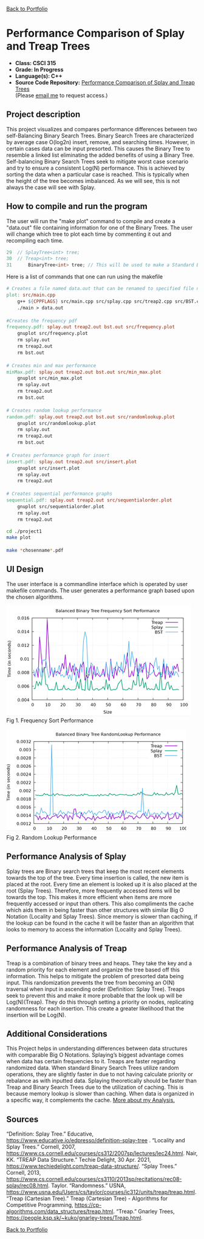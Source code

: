 [Back to Portfolio](./)

Performance Comparison of Splay and Treap Trees
===============

-   **Class: CSCI 315** 
-   **Grade: In Progress** 
-   **Language(s): C++** 
-   **Source Code Repository:** [Performance Comparison of Splay and Treap Trees](https://github.com/JoeKauf/csci-315-spring-2022/tree/master/project3)  
    (Please [email me](mailto:jakaufman@csustudent.net?subject=GitHub%20Access) to request access.)

## Project description

This project visualizes and compares performance differences between two self-Balancing Binary Search Trees. Binary Search Trees are characterized by average case O(log2n) insert, remove, and searching times. However, in certain cases data can be input presorted. This causes the Binary Tree to resemble a linked list eliminating the added benefits of using a Binary Tree. 
	Self-balancing Binary Search Trees seek to mitigate worst case scenario and try to ensure a consistent Log(N) performance. This is achieved by sorting the data when a particular case is reached. This is typically when the height of the tree becomes imbalanced. As we will see, this is not always the case will see with Splay.

## How to compile and run the program

The user will run the "make plot" command to compile and create a "data.out" file containing information for one of the Binary Trees. The user will change which tree to plot each time by commenting it out and recompiling each time.

```main.cpp
29	// SplayTree<int> tree;
30	// Treap<int> tree;
31      BinaryTree<int> tree; // This will be used to make a Standard Binary Tree
```
Here is a list of commands that one can run using the makefile
```makefile
# Creates a file named data.out that can be renamed to specified file name
plot: src/main.cpp 
	g++ ${CPPFLAGS} src/main.cpp src/splay.cpp src/treap2.cpp src/BST.cpp -o main
	./main > data.out

#Creates the frequency pdf
frequency.pdf: splay.out treap2.out bst.out src/frequency.plot
	gnuplot src/frequency.plot
	rm splay.out 
	rm treap2.out 
	rm bst.out 

# Creates min and max performance
minMax.pdf: splay.out treap2.out bst.out src/min_max.plot
	gnuplot src/min_max.plot
	rm splay.out 
	rm treap2.out 
	rm bst.out 

# Creates random lookup performance
random.pdf: splay.out treap2.out bst.out src/randomlookup.plot
	gnuplot src/randomlookup.plot
	rm splay.out 
	rm treap2.out 
	rm bst.out 

# Creates performance graph for insert
insert.pdf: splay.out treap2.out src/insert.plot
	gnuplot src/insert.plot
	rm splay.out 
	rm treap2.out 

# Creates sequential performance graphs
sequential.pdf: splay.out treap2.out src/sequentialorder.plot
	gnuplot src/sequentialorder.plot
	rm splay.out 
	rm treap2.out 
```

```bash
cd ./project1
make plot

make *chosenname*.pdf
```


## UI Design

The user interface is a commandline interface which is operated by user makefile commands. The user generates a performance graph based upon the chosen algorithms.

![screenshot](images/FreqSort.png)  
Fig 1. Frequency Sort Performance

![screenshot](images/RanLook.png)  
Fig 2. Random Lookup Performance


## Performance Analysis of Splay

  Splay trees are Binary search trees that keep the most recent elements towards the top of the tree. Every time insertion is called, the new item is placed at the root. Every time an element is looked up it is also placed at the root (Splay Trees). Therefore, more frequently accessed items will be towards the top. This makes it more efficient when items are more frequently accessed or input than others. This also compliments the cache which aids them in being faster than other structures with similar Big O Notation (Locality and Splay Trees). Since memory is slower than caching, if the lookup can be found in the cache it will be faster than an algorithm that looks to memory to access the information (Locality and Splay Trees).

## Performance Analysis of Treap

  Treap is a combination of binary trees and heaps. They take the key and a random priority for each element and organize the tree based off this information. This helps to mitigate the problem of presorted data being input. This randomization prevents the tree from becoming an O(N) traversal when input in ascending order (Definition: Splay Tree). Treaps seek to prevent this and make it more probable that the look up will be Log(N)(Treap). They do this through setting a priority on nodes, replicating randomness for each insertion. This create a greater likelihood that the insertion will be Log(N).



## Additional Considerations

  This Project helps in understanding differences between data structures with comparable Big O Notations. Splaying’s biggest advantage comes when data has certain frequencies to it. Treaps are faster regarding randomized data. When standard Binary Search Trees utilize random operations, they are slightly faster in due to not having calculate priority or rebalance as with inputted data. 
  Splaying theoretically should be faster than Treap and Binary Search Trees due to the utilization of caching. This is because memory lookup is slower than caching. When data is organized in a specific way, it complements the cache. [More about my Analysis.](https://github.com/JoeKauf/csci-315-spring-2022/blob/master/project3/Performance%20Comparison%20of%20Splay%20and%20Treap%20Trees.docx)

## Sources

“Definition: Splay Tree.” Educative, https://www.educative.io/edpresso/definition-splay-tree . 
“Locality and Splay Trees.” Cornell, 2007, https://www.cs.cornell.edu/courses/cs312/2007sp/lectures/lec24.html. 
Nair, KK. “TREAP Data Structure.” Techie Delight, 30 Apr. 2021, https://www.techiedelight.com/treap-data-structure/. 
“Splay Trees.” Cornell, 2013, https://www.cs.cornell.edu/courses/cs3110/2013sp/recitations/rec08-splay/rec08.html. 
Taylor. “Randomness.” USNA, https://www.usna.edu/Users/cs/taylor/courses/ic312/units/treap/treap.html. 
“Treap (Cartesian Tree).” Treap (Cartesian Tree) - Algorithms for Competitive Programming, https://cp-algorithms.com/data_structures/treap.html. 
“Treap.” Gnarley Trees, https://people.ksp.sk/~kuko/gnarley-trees/Treap.html. 


[Back to Portfolio](./)
